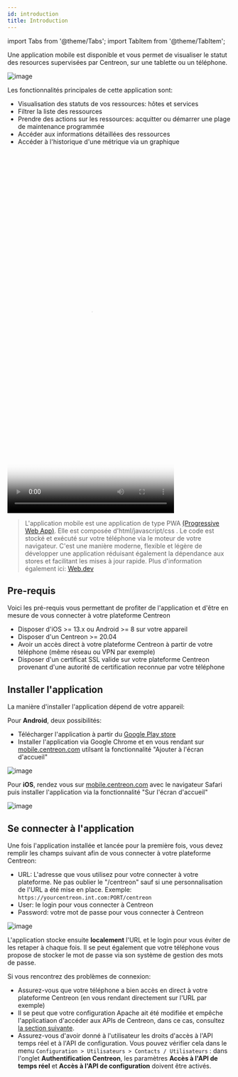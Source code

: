 ```yaml
---
id: introduction
title: Introduction
---
```

import Tabs from '@theme/Tabs';
import TabItem from '@theme/TabItem';


Une application mobile est disponible et vous permet de visualiser le statut des resources supervisées
par Centreon, sur une tablette ou un téléphone.

![image](../assets/mobile/mobile-app-screens.png)

Les fonctionnalités principales de cette application sont:

- Visualisation des statuts de vos ressources: hôtes et services
- Filtrer la liste des ressources
- Prendre des actions sur les ressources: acquitter ou démarrer une plage de maintenance programmée
- Accéder aux informations détaillées des ressources
- Accéder à l'historique d'une métrique via un graphique

<video width="375" height="812" controls="true" allowfullscreen="true" poster="../assets/mobile/mobile-login.png">
<source src="../assets/mobile/mobile-demo.mp4" type="video/mp4"/>
</video>

> L'application mobile est une application de type PWA
> [(Progressive Web App)](https://en.wikipedia.org/wiki/Progressive_web_application). Elle est composée
> d'html/javascript/css . Le code est stocké et exécuté sur votre téléphone via le moteur de votre navigateur.
> C'est une manière moderne, flexible et légère de développer une application réduisant également la dépendance
> aux stores et facilitant les mises à jour rapide.  Plus d'information également
> ici: [Web.dev](https://web.dev/what-are-pwas/)

## Pre-requis

Voici les pré-requis vous permettant de profiter de l'application et d'être en mesure de vous
connecter à votre plateforme Centreon

- Disposer d'iOS >= 13.x ou Android >= 8 sur votre appareil
- Disposer d'un Centreon >= 20.04
- Avoir un accès direct à votre plateforme Centreon à partir de votre téléphone (même réseau ou VPN par exemple)
- Disposer d'un certificat SSL valide sur votre plateforme Centreon provenant d'une autorité de certification reconnue par votre téléphone

## Installer l'application

La manière d'installer l'application dépend de votre appareil:

<Tabs groupId="operating-systems">
<TabItem value="Android" label="Android">

Pour **Android**, deux possibilités:

- Télécharger l'application à partir du [Google Play store](https://play.google.com/store/apps/details?id=com.centreon.mobileapp)
- Installer l'application via Google Chrome et en vous rendant sur
[mobile.centreon.com](https://mobile.centreon.com/)  utilsant la fonctionnalité "Ajouter à l'écran d'accueil"

![image](../assets/mobile/andoid-add-to-home-screen.png)

</TabItem>
<TabItem value="Apple/iOS" label="Apple/iOS">

Pour **iOS**, rendez vous sur [mobile.centreon.com](https://mobile.centreon.com/)  avec le navigateur Safari
puis installer l'application via la fonctionnalité "Sur l'écran d'accueil"

![image](../assets/mobile/ios-add-to-home-screen.png)

</TabItem>
</Tabs>

## Se connecter à l'application

Une fois l'application installée et lancée pour la première fois, vous devez remplir les champs
suivant afin de vous connecter à votre plateforme Centreon:

- URL: L'adresse que vous utilisez pour votre connecter à votre plateforme. Ne pas oublier le "/centreon" sauf si une personnalisation
de l'URL a été mise en place. Exemple: `https://yourcentreon.int.com:PORT/centreon`
- User: le login pour vous connecter à Centreon
- Password: votre mot de passe pour vous connecter à Centreon

![image](../assets/mobile/mobile-login.png)

L'application stocke ensuite **localement** l'URL et le login pour vous éviter de les retaper à chaque fois. Il se peut également
que votre téléphone vous propose de stocker le mot de passe via son système de gestion des mots de passe.

Si vous rencontrez des problèmes de connexion:

- Assurez-vous que votre téléphone a bien accès en direct à votre plateforme Centreon (en vous rendant directement sur l'URL par exemple)
- Il se peut que votre configuration Apache ait été modifiée et empêche l'applicatiaon d'accéder aux APIs de Centreon, dans ce cas,
consultez [la section suivante](../upgrade/upgrade-from-19-10#configure-apache-api-access).
- Assurez-vous d'avoir donné à l'utilisateur les droits d'accès à l'API temps réel et à l'API de configuration. Vous pouvez vérifier cela dans le menu
`Configuration > Utilisateurs > Contacts / Utilisateurs` : dans l'onglet **Authentification Centreon**, les paramètres **Accès à l'API de temps réel** et **Accès à l'API de configuration** doivent être activés.
